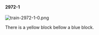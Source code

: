 #### 2972-1
![train-2972-1-0.png](https://github.com/lil-lab/nlvr/raw/master/nlvr/train/images/33/train-2972-1-0.png "train-2972-1-0.png")

There is a yellow block bellow a blue block.